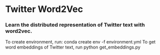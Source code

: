 #  Twitter Word2Vec
<h3>Learn the distributed representation of Twitter text with word2vec. </h3>
To create environment, run:
conda create env -f environment.yml
To get word embeddings of Twitter text, run
python get_embeddings.py
